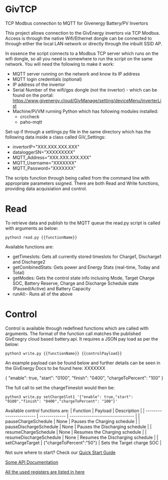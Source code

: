 # GivTCP
TCP Modbus connection to MQTT for Givenergy Battery/PV Invertors

This project allows connection to the GivEnergy invertors via TCP Modbus. Access is through the native Wifi/Ethernet dongle can be connected to through either the local LAN network or directly through the inbuilt SSID AP.

In essence the script connects to a Modbus TCP server which runs on the wifi dongle, so all you need is somewhere to run the script on the same network. You will need the following to make it work:
* MQTT server running on the network and know its IP address
* MQTT login credentials (optional)
* IP address of the invertor
* Serial Number of the wifi/gps dongle (not the invertor) - which can be found on the portal: https://www.givenergy.cloud/GivManage/setting/deviceMenu/inverterList
* Machine/Pi/VM running Python which has following modules installed:
  * crccheck
  * paho-mqtt

Set-up if through a settings.py file in the same directory which has the following data inside a class called GiV_Settings:
* invertorIP="XXX.XXX.XXX.XXX"
* dataloggerSN="XXXXXXXXX"
* MQTT_Address="XXX.XXX.XXX.XXX"
* MQTT_Username="XXXXXXX"
* MQTT_Password="XXXXXXX"

The scripts function through being called from the command line with appropriate parameters ssigned. There are both Read and Write functions, providing data acquisiation and control.

# Read
To retrieve data and publish to the MQTT queue the read.py script is called with arguments as below:

`python3 read.py {{functionName}}`

Available functions are:
* getTimeslots: Gets all currently stored timeslots for Charge1, Discharge1 and Discharge2
* getCombinedStats: Gets power and Energy Stats (real-time, Today and Total)
* getModes: Gets the control state info inclusing Mode, Target Charge SOC, Battery Reserve, Charge and Discharge Schedule state (Paused/Active) and Battery Capacity
* runAll:- Runs all of the above

# Control
Control is available through redefined functions which are called with arguments. The format of the function call matches the published GivEnegry cloud based battery.api. It requires a JSON pay load as per the below:

`python3 write.py {{functionName}} {{controlPayload}}`

An example payload can be found below and further details can be seen in the GivEnergy Docs to be found here: XXXXXXX

{
    "enable": true,
    "start": "0100",
    "finish": "0400",
    "chargeToPercent": "100"
}

The full call to set the chargeTimeslot would then be:

`python3 write.py setChargeSlot1 '{"enable": true,"start": "0100","finish": "0400","chargeToPercent": "100"}'`

Available control functions are:
| Function                | Payload       |  Description                      |
| ----------------------- | ------------- |  -------------------------------- |
| pauseChargeSchedule     | None          | Pauses the Charging schedule      |
| pauseDischargeSchedule  | None          | Pauses the Discharging schedule   |
| resumeChargeSchedule    | None          | Resumes the Charging schedule     |
| resumeDischargeSchedule | None          | Resumes the Discharging schedule  |
| setChargeTarget         | {"chargeToPercent":"50"}  | Sets the Target charge SOC |




Not sure where to start? Check our [Quick Start Guide](/documentaion/tutorial.md)

[Some API Documentation](/documentaion/APIDocumentation.md)

[All the used registers are listed in here ](/documentaion/registersAndFunctions.xlsb.xlsx)




